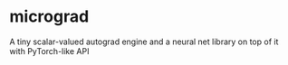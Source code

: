 # micrograd
A tiny scalar-valued autograd engine and a neural net library on top of it with PyTorch-like API

